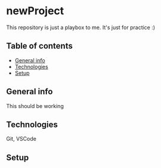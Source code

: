 # newProject

This repository is just a playbox to me. It's just for practice :) 

## Table of contents
* [General info](#general-info) 
* [Technologies](#technologies)
* [Setup](#setup)

## General info
This should be working


## Technologies
Git, VSCode


## Setup
